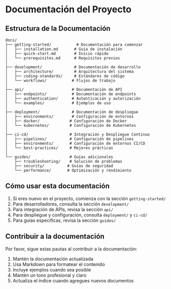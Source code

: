 # Documentación del Proyecto

## Estructura de la Documentación

```
docs/
├── getting-started/           # Documentación para comenzar
│   ├── installation.md       # Guía de instalación
│   ├── quick-start.md        # Inicio rápido
│   └── prerequisites.md      # Requisitos previos
│
├── development/              # Documentación de desarrollo
│   ├── architecture/         # Arquitectura del sistema
│   ├── coding-standards/     # Estándares de código
│   └── workflows/           # Flujos de trabajo
│
├── api/                     # Documentación de API
│   ├── endpoints/           # Documentación de endpoints
│   ├── authentication/      # Autenticación y autorización
│   └── examples/            # Ejemplos de uso
│
├── deployment/              # Documentación de despliegue
│   ├── environments/        # Configuración de entornos
│   ├── docker/             # Configuración de Docker
│   └── kubernetes/         # Configuración de Kubernetes
│
├── ci-cd/                  # Integración y Despliegue Continuo
│   ├── pipelines/          # Configuración de pipelines
│   ├── environments/       # Configuración de entornos CI/CD
│   └── best-practices/     # Mejores prácticas
│
└── guides/                 # Guías adicionales
    ├── troubleshooting/    # Solución de problemas
    ├── security/          # Guías de seguridad
    └── performance/       # Optimización y rendimiento
```

## Cómo usar esta documentación

1. Si eres nuevo en el proyecto, comienza con la sección `getting-started/`
2. Para desarrolladores, consulta la sección `development/`
3. Para integración de APIs, revisa la sección `api/`
4. Para despliegue y configuración, consulta `deployment/` y `ci-cd/`
5. Para guías específicas, revisa la sección `guides/`

## Contribuir a la documentación

Por favor, sigue estas pautas al contribuir a la documentación:

1. Mantén la documentación actualizada
2. Usa Markdown para formatear el contenido
3. Incluye ejemplos cuando sea posible
4. Mantén un tono profesional y claro
5. Actualiza el índice cuando agregues nuevos documentos
